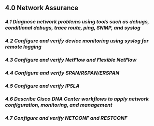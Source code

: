 ## 4.0 **Network Assurance**  


### *4.1 Diagnose network problems using tools such as debugs, conditional debugs, trace route, ping, SNMP, and syslog*  


### *4.2 Configure and verify device monitoring using syslog for remote logging*  


### *4.3 Configure and verify NetFlow and Flexible NetFlow*  


### *4.4 Configure and verify SPAN/RSPAN/ERSPAN*  


### *4.5 Configure and verify IPSLA*  


### *4.6 Describe Cisco DNA Center workflows to apply network configuration, monitoring, and management*  


### *4.7 Configure and verify NETCONF and RESTCONF*  



